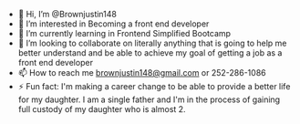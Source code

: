 - 👋 Hi, I’m @Brownjustin148
- 👀 I’m interested in Becoming a front end developer 
- 🌱 I’m currently learning in Frontend Simplified Bootcamp
- 💞️ I’m looking to collaborate on literally anything that is going to help me better understand and be able to achieve my goal of getting a job as a front end developer
- 📫 How to reach me brownjustin148@gmail.com or 252-286-1086
- ⚡ Fun fact: I'm making a career change to be able to provide a better life for my daughter. I am a single father and I'm in the process of gaining full custody of my daughter who is almost 2. 

<!---
Brownjustin148/Brownjustin148 is a ✨ special ✨ repository because its `README.md` (this file) appears on your GitHub profile.
You can click the Preview link to take a look at your changes.
--->
